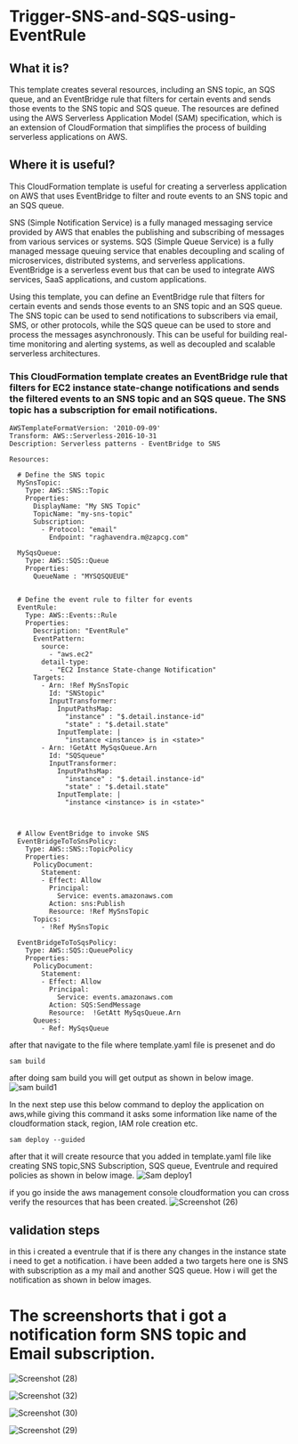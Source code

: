 # Trigger-SNS-and-SQS-using-EventRule

## What it is?
This template creates several resources, including an SNS topic, an SQS queue, and an EventBridge rule 
that filters for certain events and sends those events to the SNS topic and SQS queue. The resources are defined 
using the AWS Serverless Application Model (SAM) specification, which is an extension of CloudFormation that simplifies 
the process of building serverless applications on AWS.

## Where it is useful?
This CloudFormation template is useful for creating a serverless application on AWS that uses EventBridge to filter and route events to 
an SNS topic and an SQS queue. 

SNS (Simple Notification Service) is a fully managed messaging service provided by AWS that enables the publishing and subscribing of messages 
from various services or systems. 
SQS (Simple Queue Service) is a fully managed message queuing service that enables decoupling and scaling of microservices, 
distributed systems, and serverless applications. 
EventBridge is a serverless event bus that can be used to integrate AWS services, SaaS applications, and custom applications.

Using this template, you can define an EventBridge rule that filters for certain events and sends those events to an SNS topic and an SQS queue. 
The SNS topic can be used to send notifications to subscribers via email, SMS, or other protocols, while the SQS queue can be used to store
 and process the messages asynchronously. This can be useful for building real-time monitoring and alerting systems, as well as decoupled and 
 scalable serverless architectures.

### This CloudFormation template creates an EventBridge rule that filters for EC2 instance state-change notifications and sends the filtered events to an SNS topic and an SQS queue. The SNS topic has a subscription for email notifications.

```t
AWSTemplateFormatVersion: '2010-09-09'
Transform: AWS::Serverless-2016-10-31
Description: Serverless patterns - EventBridge to SNS

Resources:

  # Define the SNS topic
  MySnsTopic:
    Type: AWS::SNS::Topic
    Properties:
      DisplayName: "My SNS Topic"
      TopicName: "my-sns-topic"
      Subscription:
        - Protocol: "email"
          Endpoint: "raghavendra.m@zapcg.com"

  MySqsQueue:
    Type: AWS::SQS::Queue
    Properties:
      QueueName : "MYSQSQUEUE"


  # Define the event rule to filter for events
  EventRule:
    Type: AWS::Events::Rule
    Properties:
      Description: "EventRule"
      EventPattern:
        source:
          - "aws.ec2"
        detail-type:
          - "EC2 Instance State-change Notification"
      Targets:
        - Arn: !Ref MySnsTopic
          Id: "SNStopic"
          InputTransformer:
            InputPathsMap:
              "instance" : "$.detail.instance-id"
              "state" : "$.detail.state"
            InputTemplate: |
              "instance <instance> is in <state>"
        - Arn: !GetAtt MySqsQueue.Arn
          Id: "SQSqueue"
          InputTransformer:
            InputPathsMap:
              "instance" : "$.detail.instance-id"
              "state" : "$.detail.state"
            InputTemplate: |
              "instance <instance> is in <state>"
            
          
          
  # Allow EventBridge to invoke SNS
  EventBridgeToToSnsPolicy:
    Type: AWS::SNS::TopicPolicy
    Properties:
      PolicyDocument:
        Statement:
        - Effect: Allow
          Principal:
            Service: events.amazonaws.com
          Action: sns:Publish
          Resource: !Ref MySnsTopic
      Topics:
        - !Ref MySnsTopic
        
  EventBridgeToToSqsPolicy:
    Type: AWS::SQS::QueuePolicy
    Properties:
      PolicyDocument:
        Statement:
        - Effect: Allow
          Principal:
            Service: events.amazonaws.com
          Action: SQS:SendMessage
          Resource:  !GetAtt MySqsQueue.Arn
      Queues:
        - Ref: MySqsQueue
   ```

after that navigate to the file where  template.yaml file is presenet and do
```
sam build
```
after doing sam build you will get output as shown in below image.
![sam build1](https://user-images.githubusercontent.com/120295902/232377034-60c738eb-be1d-406e-b6ff-dfe0236e632a.png)

In the next step use this below command to deploy the application on aws,while giving this command it asks some information like name of the cloudformation stack, region, IAM role creation etc.
```
sam deploy --guided
```
after that it will create resource that you added in template.yaml file like creating SNS topic,SNS Subscription, SQS queue, Eventrule and required policies as shown in below image.
![Sam deploy1](https://user-images.githubusercontent.com/120295902/232377975-9dc604bf-9cc1-4b2f-af0f-84222a0e1b15.png)

if you go inside the aws management console cloudformation you can cross verify the resources that has been created.
![Screenshot (26)](https://user-images.githubusercontent.com/120295902/232379994-bfe49fdf-6527-450f-a75b-d0500de08657.png)

## validation steps
in this i created a eventrule that if is there any changes in the instance state i need to get a notification. i have been added a two targets here one is SNS with subscription as a my mail and another SQS queue.
How i will get the notification as shown in below images.

# The screenshorts that i got a notification form SNS topic and Email subscription.
![Screenshot (28)](https://user-images.githubusercontent.com/120295902/232382197-761c170a-aed5-4af0-b4b2-6cfe8f4bbd97.png)

![Screenshot (32)](https://user-images.githubusercontent.com/120295902/232382345-afc8426a-4de6-43ff-a60d-47c503fbae0c.png)

![Screenshot (30)](https://user-images.githubusercontent.com/120295902/232382754-bfc0a90a-f4a4-4ef1-95c8-9ceb646f907d.png)

![Screenshot (29)](https://user-images.githubusercontent.com/120295902/232382572-6ea99cba-610c-4368-a24c-b7fc8bc80640.png)
